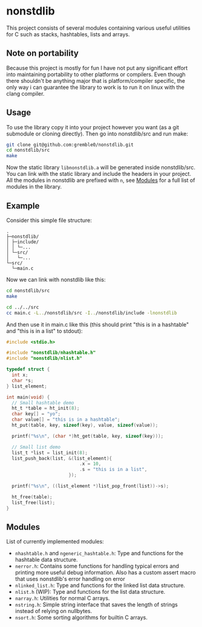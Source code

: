 # nonstdlib
This project consists of several modules containing various useful utilities for C such as stacks, hashtables, lists and arrays.

## Note on portability
Because this project is mostly for fun I have not put any significant effort into maintaining portability to other platforms or compilers. Even though there shouldn't be anything major that is platform/compiler specific, the only way i can guarantee the library to work is to run it on linux with the clang compiler.

## Usage
To use the library copy it into your project however you want (as a git submodule or cloning directly). Then go into nonstdlib/src and run make:
```sh
git clone git@github.com:gremble0/nonstdlib.git
cd nonstdlib/src
make
```
Now the static library `libnonstdlib.a` will be generated inside nonstdlib/src. You can link with the static library and include the headers in your project. All the modules in nonstdlib are prefixed with `n`, see [Modules](#modules) for a full list of modules in the library.

## Example
Consider this simple file structure:
```
.
├─nonstdlib/
│ ├─include/
│ │ └─...
│ └─src/
│   └─...
└─src/
  └─main.c
```

Now we can link with nonstdlib like this:
```sh
cd nonstdlib/src
make

cd ../../src
cc main.c -L../nonstdlib/src -I../nonstdlib/include -lnonstdlib
```

And then use it in main.c like this (this should print "this is in a hashtable" and "this is in a list" to stdout):
```c
#include <stdio.h>

#include "nonstdlib/nhashtable.h"
#include "nonstdlib/nlist.h"

typedef struct {
  int x;
  char *s;
} list_element;

int main(void) {
  // Small hashtable demo
  ht_t *table = ht_init(8);
  char key[] = "yo";
  char value[] = "this is in a hashtable";
  ht_put(table, key, sizeof(key), value, sizeof(value));

  printf("%s\n", (char *)ht_get(table, key, sizeof(key)));

  // Small list demo
  list_t *list = list_init(8);
  list_push_back(list, &(list_element){
                           .x = 10,
                           .s = "this is in a list",
                       });

  printf("%s\n", ((list_element *)list_pop_front(list))->s);

  ht_free(table);
  list_free(list);
}
```

## Modules
List of currently implemented modules:
- `nhashtable.h` and `ngeneric_hashtable.h`: Type and functions for the hashtable data structure.
- `nerror.h`: Contains some functions for handling typical errors and printing more useful debug information. Also has a custom assert macro that uses nonstdlib's error handling on error
- `nlinked_list.h`: Type and functions for the linked list data structure.
- `nlist.h` (WIP): Type and functions for the list data structure.
- `narray.h`: Utilities for normal C arrays.
- `nstring.h`: Simple string interface that saves the length of strings instead of relying on nullbytes.
- `nsort.h`: Some sorting algorithms for builtin C arrays.
